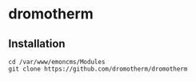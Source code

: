 # dromotherm

## Installation

    cd /var/www/emoncms/Modules
    git clone https://github.com/dromotherm/dromotherm
